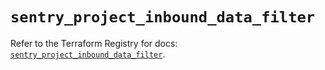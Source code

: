 # `sentry_project_inbound_data_filter`

Refer to the Terraform Registry for docs: [`sentry_project_inbound_data_filter`](https://registry.terraform.io/providers/jianyuan/sentry/0.14.5/docs/resources/project_inbound_data_filter).
